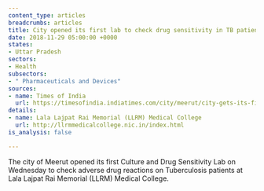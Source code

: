 ```yaml
---
content_type: articles
breadcrumbs: articles
title: City opened its first lab to check drug sensitivity in TB patients
date: 2018-11-29 05:00:00 +0000
states:
- Uttar Pradesh
sectors:
- Health
subsectors:
- " Pharmaceuticals and Devices"
sources:
- name: Times of India
  url: https://timesofindia.indiatimes.com/city/meerut/city-gets-its-first-lab-to-check-drug-sensitivity-in-tb-patients/articleshow/66854831.cms
details:
- name: Lala Lajpat Rai Memorial (LLRM) Medical College
  url: http://llrmmedicalcollege.nic.in/index.html
is_analysis: false

---
```

The city of Meerut opened its first Culture and Drug Sensitivity Lab on Wednesday to check adverse drug reactions on Tuberculosis patients at Lala Lajpat Rai Memorial (LLRM) Medical College.
